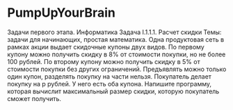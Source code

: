 # PumpUpYourBrain

Задачи первого этапа. Информатика
  Задача I.1.1.1. Расчет скидки 
    Темы: задачи для начинающих, простая математика.
Одна продуктовая сеть в рамках акции выдает скидочные купоны двух видов. По первому купону можно получить скидку в 8% от стоимости покупки, но не более
100 рублей. По второму купону можно получить скидку в 5% от стоимости покупки без других ограничений. Предъявлять можно только один купон, разделять покупку на части нельзя. Покупатель делает покупку на p рублей. У него есть оба купона. Напишите программу, которая вычислит максимальный размер скидки, которую покупатель сможет получить.

